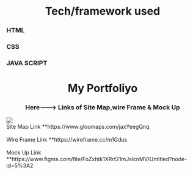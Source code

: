 <h1 align="center">Tech/framework used</h1>
    <h3> HTML</h3>
    <h3> CSS</h3>
     <h3>JAVA SCRIPT</h3>
<h1 align="center">My Portfoliyo</h1>
<h3 align="center">Here---> Links of Site Map,wire Frame & Mock Up</h3>
<image align="center" src="assests\readme\Screenshot (322).png">
<br>
Site Map Link **https://www.gloomaps.com/jaxYeegQnq
<br>
<br> 
Wire Frame Link **https://wireframe.cc/m1Gdus
<br>
<br> 
 Mock Up Link **https://www.figma.com/file/FoZxhtk1XRrt21mJslcnMV/Untitled?node-id=5%3A2

